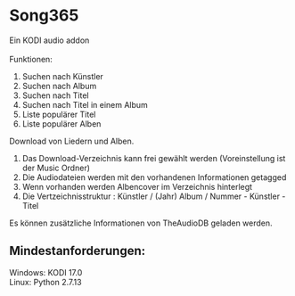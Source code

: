 # Song365
Ein KODI audio addon<br><br>
Funktionen:
1. Suchen nach Künstler
2. Suchen nach Album
3. Suchen nach Titel
4. Suchen nach Titel in einem Album
5. Liste populärer Titel
6. Liste populärer Alben

Download von Liedern und Alben.
1. Das Download-Verzeichnis kann frei gewählt werden (Voreinstellung ist der Music Ordner)
2. Die Audiodateien werden mit den vorhandenen Informationen getagged
3. Wenn vorhanden werden Albencover im Verzeichnis hinterlegt
4. Die Vertzeichnisstruktur : Künstler / (Jahr) Album / Nummer - Künstler - Titel

Es können zusätzliche Informationen von TheAudioDB geladen werden.

## Mindestanforderungen:
Windows: KODI 17.0<br>
Linux: Python 2.7.13
